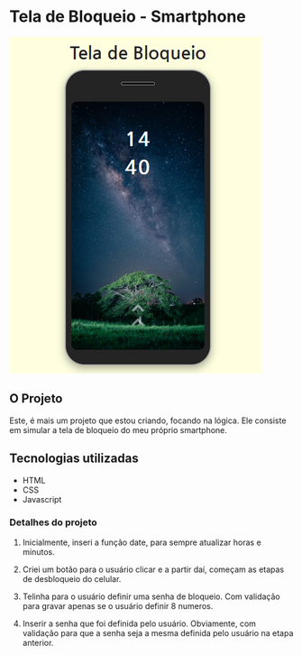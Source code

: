 # Tela de Bloqueio - Smartphone

![projeto pronto](./src/images/projeto-pronto.png)


## O Projeto

Este, é mais um projeto que estou criando, focando na lógica. Ele consiste em simular a tela de bloqueio do meu próprio smartphone.

## Tecnologias utilizadas
- HTML
- CSS
- Javascript

### Detalhes do projeto

1. Inicialmente, inseri a função date, para sempre atualizar  horas e minutos.

2. Criei um botão para o usuário clicar e a partir daí, começam as etapas de desbloqueio do celular.

3. Telinha para o usuário definir uma senha de bloqueio. Com validação para gravar apenas se o usuário definir 8 numeros.

4. Inserir a senha que foi definida pelo usuário. Obviamente, com validação para que a senha seja a mesma definida pelo usuário na etapa anterior.